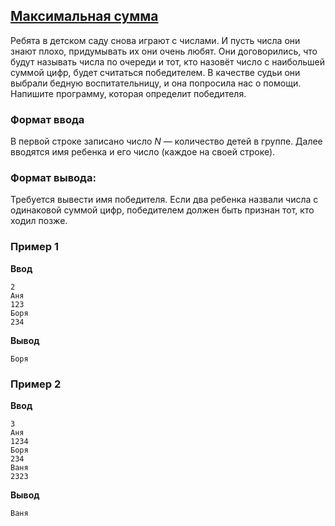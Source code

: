 ## [Максимальная сумма](../../../solutions/2.4/24_h.py)

Ребята в детском саду снова играют с числами. И пусть числа они знают плохо, придумывать их они очень любят.
Они договорились, что будут называть числа по очереди и тот, кто назовёт число с наибольшей суммой цифр, будет считаться победителем. В качестве судьи они выбрали бедную воспитательницу, и она попросила нас о помощи. Напишите программу, которая определит победителя.

### Формат ввода

В первой строке записано число $N$ — количество детей в группе. Далее вводятся имя ребенка и его число (каждое на своей строке).

### Формат вывода:

Требуется вывести имя победителя.
Если два ребенка назвали числа с одинаковой суммой цифр, победителем должен быть признан тот, кто ходил позже.

### Пример 1

__Ввод__
```plaintext
2
Аня
123
Боря
234
```

__Вывод__
```plaintext
Боря
```

### Пример 2

__Ввод__
```plaintext
3
Аня
1234
Боря
234
Ваня
2323
```

__Вывод__
```plaintext
Ваня
```